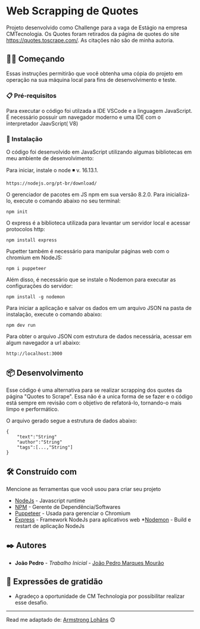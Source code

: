 # Web Scrapping de Quotes

Projeto desenvolvido como Challenge para a vaga de Estágio na empresa CMTecnologia. Os Quotes foram retirados da página de quotes do site https://quotes.toscrape.com/. As citações não são de minha autoria.

## 👨‍💻 Começando

Essas instruções permitirão que você obtenha uma cópia do projeto em operação na sua máquina local para fins de desenvolvimento e teste.



### 📋 Pré-requisitos

Para executar o código foi utilzada a IDE VSCode e a linguagem JavaScript. É necessário possuir um navegador moderno e uma IDE com o interpretador JaavScript( V8)



### 🔧 Instalação

O código foi desenvolvido em JavaScript utilizando algumas bibliotecas  em meu ambiente de desenvolvimento:

Para iniciar, instale o node ◾ v. 16.13.1.

```
https://nodejs.org/pt-br/download/
```

O gerenciador de pacotes em JS npm em sua versão 8.2.0. Para inicializá-lo, execute o comando abaixo no seu terminal:

```
npm init
```

O express é a biblioteca utilizada para levantar um servidor local e acessar protocolos http:

```
npm install express
```

Pupetter também é necessário para manipular páginas web com o chromium em NodeJS:

```
npm i puppeteer
```
Além disso, é necessário que se instale o Nodemon para executar as configurações do servidor:

```
npm install -g nodemon
```

Para iniciar a aplicação e salvar os dados em um arquivo JSON na pasta de instalação, execute o comando abaixo:

```
npm dev run
```

Para obter o arquivo JSON com estrutura de dados necessária, acessar em algum navegador a url abaixo:

```
http://localhost:3000
```

## 📦 Desenvolvimento

Esse código é uma alternativa para se realizar scrapping dos quotes da página "Quotes to Scrape". Essa não é a unica forma de se fazer e o código está sempre em revisão com o objetivo de refatorá-lo, tornando-o mais limpo e performático.

O arquivo gerado segue a estrutura de dados abaixo:

```
{
    "text":"String"
    "author":"String"
    "tags":[...,"String"]
}
```

## 🛠️ Construído com

Mencione as ferramentas que você usou para criar seu projeto

* [NodeJs](https://nodejs.org/en/docs/) - Javascript runtime 
* [NPM](https://docs.npmjs.com/) - Gerente de Dependência/Softwares
* [Puppeteer](https://pptr.dev/) - Usada para gerenciar o Chromium
* [Express](https://expressjs.com/pt-br/4x/api.html) - Framework NodeJs para aplicativos web
*[Nodemon](https://www.npmjs.com/package/nodemon) - Build e restart de aplicação NodeJs





## ✒️ Autores


* **João Pedro** - *Trabalho Inicial* - [João Pedro Marques Mourão](https://github.com/joaopedro-marques)




## 🎁 Expressões de gratidão


* Agradeço a oportunidade de CM Technologia por possibilitar realizar esse desafio.


---
Read me adaptado de:
[Armstrong Lohãns](https://gist.github.com/lohhans) 😊